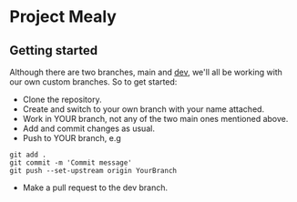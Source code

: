 # Project Mealy

## Getting started

Although there are two branches, main and [dev](https://github.com/Stutern-Project-23/Group-4-Mealy-Project-Team-A/tree/dev), we'll all be working with our own custom branches. So to get started:
- Clone the repository.
- Create and switch to your own branch with your name attached.
- Work in YOUR branch, not any of the two main ones mentioned above.
- Add and commit changes as usual.
- Push to YOUR branch, e.g
```
git add .
git commit -m 'Commit message'
git push --set-upstream origin YourBranch
```
- Make a pull request to the dev branch.
















